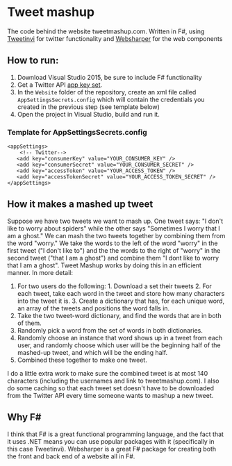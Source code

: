 # Tweet mashup

The code behind the website tweetmashup.com. Written in F#, using [Tweetinvi](https://github.com/linvi/tweetinvi) for twitter functionality and [Websharper](http://websharper.com) for the web components

## How to run:

  1. Download Visual Studio 2015, be sure to include F# functionality
  2. Get a Twitter API [app key set](https://apps.twitter.com/).
  2. In the `Website` folder of the repository, create an xml file called `AppSettingsSecrets.config` which will contain the credentials you created in the previous step (see template below)  
  4. Open the project in Visual Studio, build and run it.
  
### Template for AppSettingsSecrets.config

```
<appSettings>  
    <!-- Twitter--> 
   <add key="consumerKey" value="YOUR_CONSUMER_KEY" />
   <add key="consumerSecret" value="YOUR_CONSUMER_SECRET" />
   <add key="accessToken" value="YOUR_ACCESS_TOKEN" />
   <add key="accessTokenSecret" value="YOUR_ACCESS_TOKEN_SECRET" />
</appSettings>
```

## How it makes a mashed up tweet

Suppose we have two tweets we want to mash up. One tweet says: "I don't like to worry about spiders" while the other says "Sometimes I worry that I am a ghost." We can mash the two tweets together by combining them from the word "worry." We take the words to the left of the word "worry" in the first tweet ("I don't like to") and the the words to the right of "worry" in the second tweet ("that I am a ghost") and combine them "I dont like to worry that I am a ghost". Tweet Mashup works by doing this in an efficient manner. In more detail:

  1. For two users do the following:
    1. Download a set their tweets
    2. For each tweet, take each word in the tweet and store how many characters into the tweet it is.
    3. Create a dictionary that has, for each unique word, an array of the tweets and positions the word falls in.
  2. Take the two tweet-word dictionary, and find the words that are in both of them.
  3. Randomly pick a word from the set of words in both dictionaries.
  4. Randomly choose an instance that word shows up in a tweet from each user, and randomly choose which user will be the beginning half of the mashed-up tweet, and which will be the ending half.
  5. Combined these together to make one tweet.
  
I do a little extra work to make sure the combined tweet is at most 140 characters (including the usernames and link to tweetmashup.com). I also do some caching so that each tweet set doesn't have to be downloaded from the Twitter API every time someone wants to mashup a new tweet.

## Why F#

I think that F# is a great functional programming language, and the fact that it uses .NET means you can use popular packages with it (specifically in this case Tweetinvi). Websharper is a great F# package for creating both the front and back end of a website all in F#.